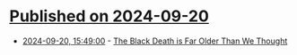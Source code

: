# [Published on 2024-09-20](index.md)

* [2024-09-20, 15:49:00](https://soylentnews.org/article.pl?sid=24/09/19/0321209&from=rss) - [The Black Death is Far Older Than We Thought](https://soylentnews.org/article.pl?sid=24/09/19/0321209&from=rss)
